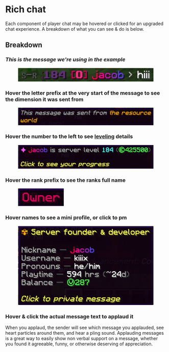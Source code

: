 # Rich chat

Each component of player chat may be hovered or clicked for an upgraded chat experience. A breakdown of what you can see & do is below.

## Breakdown

### _This is the message we're using in the example_

<div align="left"><figure><img src="../../.gitbook/assets/image (45).png" alt=""><figcaption></figcaption></figure></div>

### Hover the letter prefix at the very start of the message to see the dimension it was sent from

<div align="left"><figure><img src="../../.gitbook/assets/image (49).png" alt="" width="563"><figcaption></figcaption></figure></div>

### Hover the number to the left to see [leveling](../leveling.md) details

<div align="left"><figure><img src="../../.gitbook/assets/image (46).png" alt="" width="563"><figcaption></figcaption></figure></div>

### Hover the rank prefix to see the ranks full name

<div align="left"><figure><img src="../../.gitbook/assets/image (47).png" alt=""><figcaption></figcaption></figure></div>

### Hover names to see a mini profile, or click to pm

<div align="left"><figure><img src="../../.gitbook/assets/image (48).png" alt="" width="499"><figcaption></figcaption></figure></div>

### Hover & click the actual message text to applaud it

When you applaud, the sender will see which message you applauded, see heart particles around them, and hear a pling sound. Applauding messages is a great way to easily show non verbal support on a message, whether you found it agreeable, funny, or otherwise deserving of appreciation.

<div align="left"><figure><img src="../../.gitbook/assets/msg5.png" alt=""><figcaption></figcaption></figure></div>
